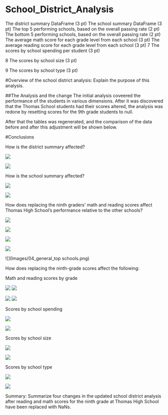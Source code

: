 # School_District_Analysis



The district summary DataFrame (3 pt)
The school summary DataFrame (3 pt)
The top 5 performing schools, based on the overall passing rate (2 pt)
The bottom 5 performing schools, based on the overall passing rate (2 pt)
The average math score for each grade level from each school (3 pt)
The average reading score for each grade level from each school (3 pt)
7 The scores by school spending per student (3 pt)

8 The scores by school size (3 pt)

9 The scores by school type (3 pt)




#Overview of the school district analysis: Explain the purpose of this analysis.

##The Analysis and the change
The initial analysis coveered the performance of the students in various dimensions. After it was discovered that the Thomas School students had their scores altered, the analysis was redone by resetting scores for the 9th grade students to null.

After that the tables was regenerated, and the comparison of the data before and after this adjustment will be shown below.

#Conclusions

How is the district summary affected?

![](Images/01_district_summary.png)

![](Images/01_district_summary_new.png)


How is the school summary affected?

![](Images/02_school_summary.png)

![](Images/02_school_summary_new.png)

How does replacing the ninth graders’ math and reading scores affect Thomas High School’s performance relative to the other schools?

![](Images/03_top%25_schools.png)



![](Images/03_top%25_schools_new.png)

![](Images/04_bottom%25_schools.png)

![](Images/04_bottom%25_schools_new.png)

![](Images/04_general_top schools.png)

How does replacing the ninth-grade scores affect the following:

Math and reading scores by grade

![](Images/05_math_scores_by_grade.png)                            ![](/Images/05_math_scores_by_grade_new.png)

![](Images/06_reading_scores_by_grade.png)                            ![](/Images/06_reading_scores_by_grade_new.png)


Scores by school spending

![](Images/07_score_by_spending_ranges.png)

![](Images/07_score_by_spending_ranges_new.png)


Scores by school size

![](Images/08_score_by_school_size.png)

![](Images/08_score_by_school_size_new.png)



Scores by school type

![](Images/09_score_by_school_type.png)

![](Images/09_score_by_school_type_new.png)


Summary: Summarize four changes in the updated school district analysis after reading and math scores for the ninth grade at Thomas High School have been replaced with NaNs.
